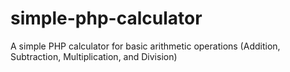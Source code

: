 # simple-php-calculator
A simple PHP calculator for basic arithmetic operations (Addition, Subtraction, Multiplication, and Division)
